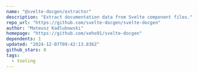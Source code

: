 ```yaml
---
name: "@svelte-docgen/extractor"
description: "Extract documentation data from Svelte component files."
repo_url: "https://github.com/svelte-docgen/svelte-docgen"
author: "Mateusz Kadlubowski"
homepage: "https://github.com/xeho91/svelte-docgen"
dependents: 1
updated: "2024-12-07T09:42:13.836Z"
github_stars: 8
tags: 
  - tooling
---
```

